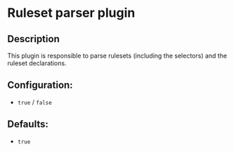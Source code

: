 # Ruleset parser plugin #

## Description ##
This plugin is responsible to parse rulesets (including the selectors) and the ruleset declarations.

## Configuration: ##
  * `true` / `false`

## Defaults: ##
  * `true`